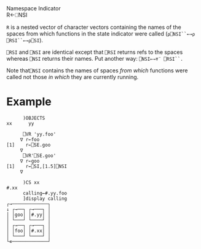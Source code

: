 <div class="heading">
  <div class="name">Namespace Indicator</div>
  <div class="command">R←⎕NSI</div>
</div>

`R` is a nested vector of character vectors containing the names of the spaces from which functions in the state indicator were called (`⍴⎕NSI``←→⍴ ⎕RSI``←→⍴⎕SI`).

`⎕RSI` and `⎕NSI` are identical except that `⎕RSI` returns refs to the spaces whereas `⎕NSI` returns their names. Put another way:  `⎕NSI←→⍕¨ ⎕RSI``.`

Note that`⎕NSI` contains the names of spaces *from which* functions were called not those *in which* they are currently running.

# Example
```apl
      )OBJECTS
xx      yy
 
      ⎕VR 'yy.foo'
     ∇ r←foo
[1]    r←⎕SE.goo
     ∇                          
      ⎕VR'⎕SE.goo'
     ∇ r←goo
[1]    r←⎕SI,[1.5]⎕NSI
     ∇
 
      )CS xx
#.xx
      calling←#.yy.foo
      ]display calling
┌→─────────────┐
↓ ┌→──┐ ┌→───┐ │
│ │goo│ │#.yy│ │
│ └───┘ └────┘ │
│ ┌→──┐ ┌→───┐ │
│ │foo│ │#.xx│ │
│ └───┘ └────┘ │
└∊─────────────┘
```
